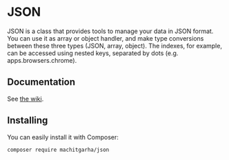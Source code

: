 # JSON

JSON is a class that provides tools to manage your data in JSON format. You can use it as array or object handler, and make type conversions between these three types (JSON, array, object). The indexes, for example, can be accessed using nested keys, separated by dots (e.g. apps.browsers.chrome).

## Documentation
See [the wiki](https://github.com/MAChitgarha/JSON/wiki).

## Installing
You can easily install it with Composer:

```
composer require machitgarha/json
```
